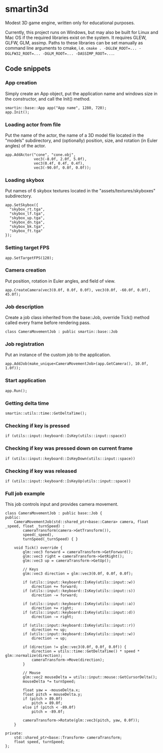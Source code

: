 # smartin3d
Modest 3D game engine, written only for educational purposes.

Currently, this project runs on Windows, but may also be built for Linux and Mac OS if the required libraries exist on the system. It requires GLEW, GLFW, GLM, assimp. Paths to these libraries can be set manually as command line arguments to cmake, i.e. ```cmake . -DGLEW_ROOT=... -DGLFW32_ROOT=... -DGLM_ROOT=... -DASSIMP_ROOT=...```.

## Code snippets
### App creation
Simply create an App object, put the application name and windows size in the constructor, and call the Init() method.
```
smartin::base::App app("App name", 1280, 720);
app.Init();
```
### Loading actor from file
Put the name of the actor, the name of a 3D model file located in the "models" subdirectory, and (optionally) position, size, and rotation (in Euler angles) of the actor.
```
app.AddActor("cone", "cone.obj",
             vec3(-8.0f, 2.0f, 5.0f),
             vec3(0.4f, 0.4f, 0.4f),
             vec3(-90.0f, 0.0f, 0.0f));
```
### Loading skybox
Put names of 6 skybox textures located in the "assets/textures/skyboxes" subdirectory.
```
app.SetSkybox({
  "skybox_rt.tga",
  "skybox_lf.tga",
  "skybox_up.tga",
  "skybox_dn.tga",
  "skybox_bk.tga",
  "skybox_ft.tga"
});
```
### Setting target FPS
```
app.SetTargetFPS(120);
```
### Camera creation
Put position, rotation in Euler angles, and field of view.
```
app.CreateCamera(vec3(0.0f, 0.0f, 0.0f), vec3(0.0f, -60.0f, 0.0f), 45.0f);
```
### Job description
Create a job class inherited from the base::Job, override Tick() method called every frame before rendering pass.
```
class CameraMovementJob : public smartin::base::Job
```
### Job registration
Put an instance of the custom job to the application.
```
app.AddJob(make_unique<CameraMovementJob>(app.GetCamera(), 10.0f, 1.0f));
```
### Start application
```
app.Run();
```
### Getting delta time
```
smartin::utils::time::GetDeltaTime();
```
### Checking if key is pressed
```
if (utils::input::keyboard::IsKey(utils::input::space))
```
### Checking if key was pressed down on current frame
```
if (utils::input::keyboard::IsKeyDown(utils::input::space))
```
### Checking if key was released
```
if (utils::input::keyboard::IsKeyUp(utils::input::space))
```
### Full job example
This job controls input and provides camera movement.
```
class CameraMovementJob : public base::Job {
public:
    CameraMovementJob(std::shared_ptr<base::Camera> camera, float _speed, float _turnSpeed) :
        cameraTransform(camera->GetTransform()),
        speed(_speed),
        turnSpeed(_turnSpeed) { }

    void Tick() override {
        glm::vec3 forward = cameraTransform->GetForward();
        glm::vec3 right = cameraTransform->GetRight();
        glm::vec3 up = cameraTransform->GetUp();

        // Keys
        glm::vec3 direction = glm::vec3(0.0f, 0.0f, 0.0f);

        if (utils::input::keyboard::IsKey(utils::input::w))
            direction += forward;
        if (utils::input::keyboard::IsKey(utils::input::s))
            direction -= forward;

        if (utils::input::keyboard::IsKey(utils::input::a))
            direction += right;
        if (utils::input::keyboard::IsKey(utils::input::d))
            direction -= right;

        if (utils::input::keyboard::IsKey(utils::input::r))
            direction += up;
        if (utils::input::keyboard::IsKey(utils::input::w))
            direction -= up;

        if (direction != glm::vec3(0.0f, 0.0f, 0.0f)) {
            direction = utils::time::GetDeltaTime() * speed * glm::normalize(direction);
            cameraTransform->Move(direction);
        }

        // Mouse
        glm::vec2 mouseDelta = utils::input::mouse::GetCursorDelta();
        mouseDelta *= turnSpeed;

        float yaw = -mouseDelta.x;
        float pitch = mouseDelta.y;
        if (pitch > 89.0f)
            pitch = 89.0f;
        else if (pitch < -89.0f)
            pitch = -89.0f;

        cameraTransform->Rotate(glm::vec3(pitch, yaw, 0.0f));
    }

private:
    std::shared_ptr<base::Transform> cameraTransform;
    float speed, turnSpeed;
};
```
